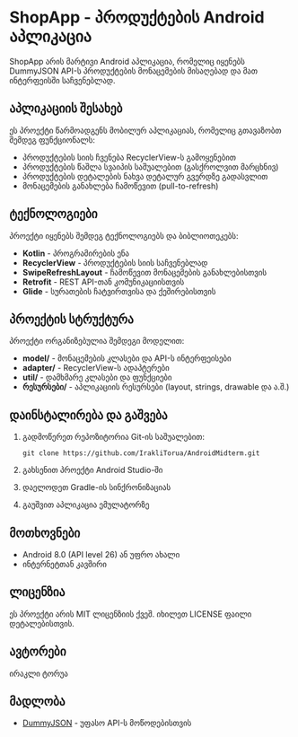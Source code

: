 # ShopApp - პროდუქტების Android აპლიკაცია

ShopApp არის მარტივი Android აპლიკაცია, რომელიც იყენებს DummyJSON API-ს პროდუქტების მონაცემების მისაღებად და მათ ინტერფეისში საჩვენებლად.

## აპლიკაციის შესახებ

ეს პროექტი წარმოადგენს მობილურ აპლიკაციას, რომელიც გთავაზობთ შემდეგ ფუნქციონალს:

- პროდუქტების სიის ჩვენება RecyclerView-ს გამოყენებით
- პროდუქტების წაშლა სვაიპის საშუალებით (გასქროლვით მარცხნივ)
- პროდუქტების დეტალების ნახვა დეტალურ გვერდზე გადასვლით
- მონაცემების განახლება ჩამოწევით (pull-to-refresh)

## ტექნოლოგიები

პროექტი იყენებს შემდეგ ტექნოლოგიებს და ბიბლიოთეკებს:

- **Kotlin** - პროგრამირების ენა
- **RecyclerView** - პროდუქტების სიის საჩვენებლად
- **SwipeRefreshLayout** - ჩამოწევით მონაცემების განახლებისთვის
- **Retrofit** - REST API-თან კომუნიკაციისთვის
- **Glide** - სურათების ჩატვირთვისა და ქეშირებისთვის

## პროექტის სტრუქტურა

პროექტი ორგანიზებულია შემდეგი მოდელით:

- **model/** - მონაცემების კლასები და API-ს ინტერფეისები
- **adapter/** - RecyclerView-ს ადაპტერები
- **util/** - დამხმარე კლასები და ფუნქციები
- **რესურსები/** - აპლიკაციის რესურსები (layout, strings, drawable და ა.შ.)

## დაინსტალირება და გაშვება

1. გადმოწერეთ რეპოზიტორია Git-ის საშუალებით:
   ```
   git clone https://github.com/IrakliTorua/AndroidMidterm.git
   ```

2. გახსენით პროექტი Android Studio-ში

3. დაელოდეთ Gradle-ის სინქრონიზაციას

4. გაუშვით აპლიკაცია ემულატორზე


## მოთხოვნები

- Android 8.0 (API level 26) ან უფრო ახალი
- ინტერნეტთან კავშირი

## ლიცენზია

ეს პროექტი არის MIT ლიცენზიის ქვეშ. იხილეთ LICENSE ფაილი დეტალებისთვის.

## ავტორები

ირაკლი ტორუა

## მადლობა

- [DummyJSON](https://dummyjson.com/) - უფასო API-ს მოწოდებისთვის
